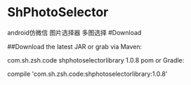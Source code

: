 # ShPhotoSelector
android仿微信 图片选择器 多图选择
#Download

##Download the latest JAR or grab via Maven:

<dependency>
  <groupId>com.sh.zsh.code</groupId>
  <artifactId>shphotoselectorlibrary</artifactId>
  <version>1.0.8</version>
  <type>pom</type>
</dependency>
or Gradle:

compile 'com.sh.zsh.code:shphotoselectorlibrary:1.0.8'
